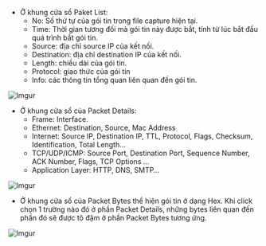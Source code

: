 - Ở khung cửa sổ Paket List:
  + No: Số thứ tự của gói tin trong file capture hiện tại.
  + Time: Thời gian tương đối mà gói tin này được bắt, tính từ lúc bắt đầu quá trình bắt gói tin.
  + Source: địa chỉ source IP của kết nối.
  + Destination: địa chỉ destination IP của kết nối.
  + Length: chiều dài của gói tin.
  + Protocol: giao thức của gói tin
  + Info: các thông tin tổng quan liên quan đến gói tin.

![Imgur](https://i.imgur.com/kH9TNVb.png)

- Ở khung cửa sổ của Packet Details:
  + Frame: Interface.
  + Ethernet: Destination, Source, Mac Address
  + Internet: Source IP, Destination IP, TTL, Protocol, Flags, Checksum, Identification, Total Length…
  + TCP/UDP/ICMP: Source Port, Destination Port, Sequence Number, ACK Number, Flags, TCP Options …
  + Application Layer: HTTP, DNS, SMTP…

![Imgur](https://i.imgur.com/eQvlQzP.png)

- Ở khung cửa sổ của Packet Bytes thể hiện gói tin ở dạng Hex. Khi click chọn 1 trường nào đó ở phần Packet Details, những bytes liên quan đến phần đó sẽ được tô đậm ở phần Packet Bytes tương ứng.

![Imgur](https://i.imgur.com/G5mhFRx.png)

